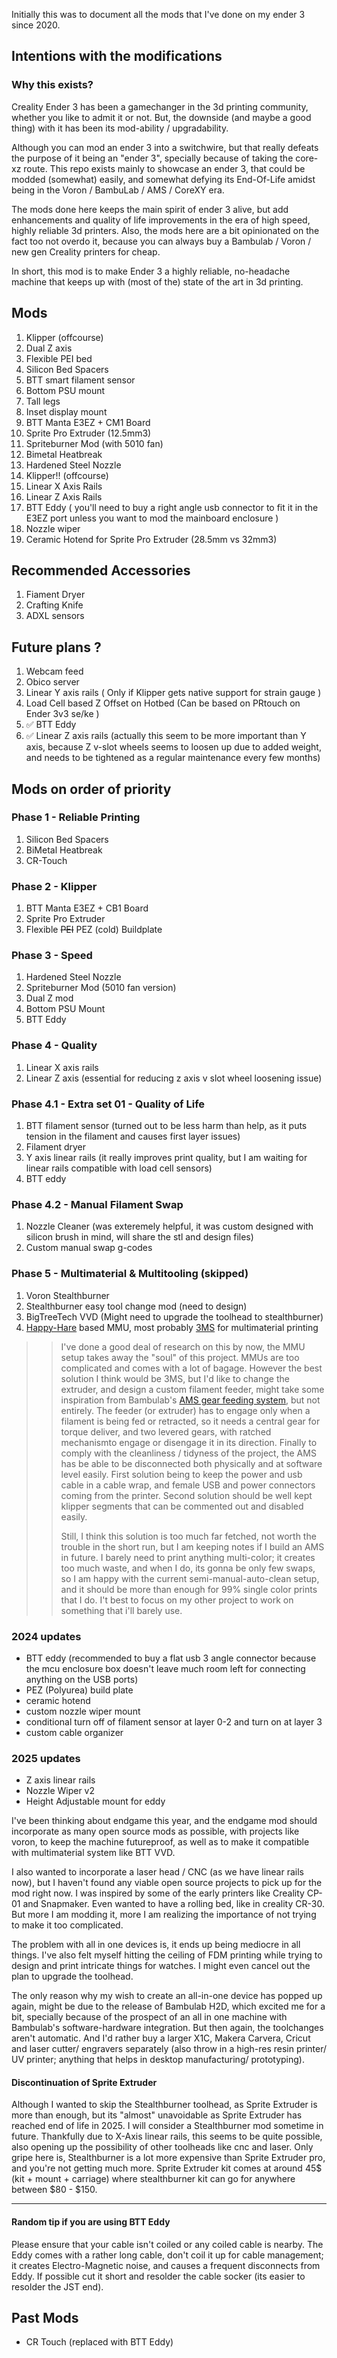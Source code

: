 Initially this was to document all the mods that I've done on my ender 3 since 2020.

## Intentions with the modifications

### Why this exists?

Creality Ender 3 has been a gamechanger in the 3d printing community, whether you like to admit it or not. But, the downside (and maybe
a good thing) with it has been its mod-ability / upgradability.

Although you can mod an ender 3 into a switchwire, but that really defeats the purpose of it being an "ender 3", specially because of taking the
core-xz route. This repo exists mainly to showcase an ender 3, that could be modded (somewhat) easily, and somewhat defying its End-Of-Life amidst
being in the Voron / BambuLab / AMS / CoreXY era.

The mods done here keeps the main spirit of ender 3 alive, but add enhancements and quality of life improvements in the era of high speed, highly reliable
3d printers. Also, the mods here are a bit opinionated on the fact too not overdo it, because you can always buy a Bambulab / Voron / new gen Creality printers for cheap.

In short, this mod is to make Ender 3 a highly reliable, no-headache machine that keeps up with (most of the) state of the art in 3d printing.

## Mods

1. Klipper (offcourse)
2. Dual Z axis
3. Flexible PEI bed
4. Silicon Bed Spacers
5. BTT smart filament sensor
6. Bottom PSU mount
7. Tall legs
8. Inset display mount
9. BTT Manta E3EZ + CM1 Board
10. Sprite Pro Extruder (12.5mm3)
11. Spriteburner Mod (with 5010 fan)
12. Bimetal Heatbreak
13. Hardened Steel Nozzle
14. Klipper!! (offcourse)
15. Linear X Axis Rails
16. Linear Z Axis Rails
17. BTT Eddy ( you'll need to buy a right angle usb connector to fit it in the E3EZ port unless you want to mod the mainboard enclosure )
18. Nozzle wiper
19. Ceramic Hotend for Sprite Pro Extruder (28.5mm vs 32mm3)
    
## Recommended Accessories

1. Fiament Dryer
2. Crafting Knife
3. ADXL sensors

## Future plans ?

1. Webcam feed
2. Obico server
3. Linear Y axis rails ( Only if Klipper gets native support for strain gauge )
4. Load Cell based Z Offset on Hotbed (Can be based on PRtouch on Ender 3v3 se/ke )
5. ✅ BTT Eddy
6. ✅ Linear Z axis rails (actually this seem to be more important than Y axis, because Z v-slot wheels seems to loosen up due to added weight, and needs to be tightened as a regular maintenance every few months) 


## Mods on order of priority

### Phase 1 - Reliable Printing
1. Silicon Bed Spacers
2. BiMetal Heatbreak
3. CR-Touch

### Phase 2 - Klipper
1. BTT Manta E3EZ + CB1 Board
2. Sprite Pro Extruder
3. Flexible ~~PEI~~ PEZ (cold) Buildplate

### Phase 3 - Speed
1. Hardened Steel Nozzle
2. Spriteburner Mod (5010 fan version)
3. Dual Z mod
4. Bottom PSU Mount
5. BTT Eddy

### Phase 4 - Quality
1. Linear X axis rails
2. Linear Z axis (essential for reducing z axis v slot wheel loosening issue)

### Phase 4.1 - Extra set 01 - Quality of Life
1. BTT filament sensor (turned out to be less harm than help, as it puts tension in the filament and causes first layer issues)
2. Filament dryer
4. Y axis linear rails (it really improves print quality, but I am waiting for linear rails compatible with load cell sensors)
5. BTT eddy

### Phase 4.2 - Manual Filament Swap
1. Nozzle Cleaner (was exteremely helpful, it was custom designed with silicon brush in mind, will share the stl and design files)
2. Custom manual swap g-codes

### Phase 5 - Multimaterial & Multitooling (skipped)
1. Voron Stealthburner
2. Stealthburner easy tool change mod (need to design)
3. BigTreeTech VVD (Might need to upgrade the toolhead to stealthburner)
4. [Happy-Hare](https://github.com/moggieuk/Happy-Hare) based MMU, most probably [3MS](https://3ms.3dcoded.xyz/) for multimaterial printing

>> I've done a good deal of research on this by now, the MMU setup takes away the "soul" of this project.
>> MMUs are too complicated and comes with a lot of bagage.
>> However the best solution I think would be 3MS, but I'd like to change the extruder, and design a custom filament feeder, might take some
>> inspiration from Bambulab's [AMS gear feeding system](https://www.reddit.com/r/BambuLab/comments/12x65pt/hopefully_grinding_ams_gears_doesnt_turn_into_a/), but
>> not entirely.
>> The feeder (or extruder) has to engage only when a filament is being fed or retracted, so it needs a central gear for torque deliver, and two levered gears,
>> with ratched mechanismto engage or disengage it in its direction.
>> Finally to comply with the cleanliness / tidyness of the project, the AMS has be able to be disconnected both physically and at software level easily.
>> First solution being to keep the power and usb cable in a cable wrap, and female USB and power connectors coming from the printer.
>> Second solution should be well kept klipper segments that can be commented out and disabled easily.
>>
>> Still, I think this solution is too much far fetched, not worth the trouble in the short run, but I am keeping notes if I build an AMS in future. I barely
>> need to print anything multi-color; it creates too much waste, and when I do, its gonna be only few swaps, so I am happy with the current semi-manual-auto-clean
>> setup, and it should be more than enough for 99% single color prints that I do. I't best to focus on my other project to work on something that i'll barely use.

### 2024 updates

- BTT eddy (recommended to buy a flat usb 3 angle connector because the mcu enclosure box doesn't leave much room left for connecting anything on the USB ports)
- PEZ (Polyurea) build plate
- ceramic hotend
- custom nozzle wiper mount
- conditional turn off of filament sensor at layer 0-2 and turn on at layer 3
- custom cable organizer

### 2025 updates

- Z axis linear rails
- Nozzle Wiper v2
- Height Adjustable mount for eddy

I've been thinking about endgame this year, and the endgame mod should incorporate as many open source mods as possible, with projects like voron, to keep the machine futureproof,
as well as to make it compatible with multimaterial system like BTT VVD.

I also wanted to incorporate a laser head / CNC (as we have linear rails now), but I haven't found any viable open source projects to
pick up for the mod right now. I was inspired by some of the early printers like Creality CP-01 and Snapmaker. Even wanted to have a rolling bed, like in creality CR-30.
But more I am modding it, more I am realizing the importance of not trying to make it too complicated.

The problem with all in one devices is, it ends up being mediocre in all things. I've also felt myself hitting the ceiling of FDM printing while trying to design and print intricate things
for watches. I might even cancel out the plan to upgrade the toolhead.

The only reason why my wish to create an all-in-one device has popped up again, might be due to the release of Bambulab H2D, which excited me for a bit, specially because of the prospect
of an all in one machine with Bambulab's software-hardware integration. But then again, the toolchanges aren't automatic. And I'd rather buy a larger X1C, Makera Carvera, Cricut and laser
cutter/ engravers separately (also throw in a high-res resin printer/ UV printer; anything that helps in desktop manufacturing/ prototyping).

#### Discontinuation of Sprite Extruder

Although I wanted to skip the Stealthburner toolhead, as Sprite Extruder is more than enough, but its "almost" unavoidable as Sprite Extruder has reached end of life in 2025. I will consider a Stealthburner
mod sometime in future. Thankfully due to X-Axis linear rails, this seems to be quite possible, also opening up the possibility of other toolheads like cnc and laser. Only gripe here is, Stealthburner is a lot more expensive than Sprite Extruder pro, and you're not getting much more. Sprite Extruder kit comes at around 45$ (kit + mount + carriage) where stealthburner kit can go for anywhere between $80 - $150.

---

#### Random tip if you are using BTT Eddy
Please ensure that your cable isn't coiled or any coiled cable is nearby. The Eddy comes with a rather long cable, don't coil it up for cable management; it creates Electro-Magnetic noise, and causes a frequent disconnects
from Eddy. If possible cut it short and resolder the cable socker (its easier to resolder the JST end).

## Past Mods

- CR Touch (replaced with BTT Eddy)
